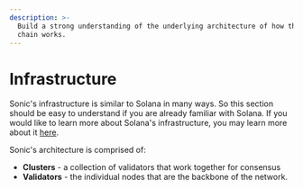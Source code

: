 ```yaml
---
description: >-
  Build a strong understanding of the underlying architecture of how the Sonic
  chain works.
---
```


# Infrastructure

Sonic's infrastructure is similar to Solana in many ways. So this section should be easy to understand if you are already familiar with Solana. If you would like to learn more about Solana's infrastructure, you may learn more about it [here](https://solana.com/docs#understanding-the-architecture).

Sonic's architecture is comprised of:

* **Clusters** - a collection of validators that work together for consensus
* **Validators** - the individual nodes that are the backbone of the network.&#x20;
